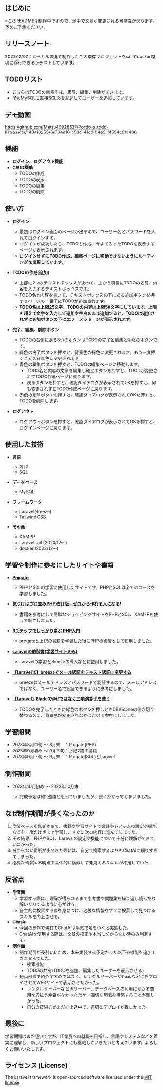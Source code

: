 ## はじめに

※このREADMEは制作中ですので、途中で文章が変更される可能性があります。予めご了承ください。

## リリースノート

2023/12/07：ローカル環境で制作したこの既存プロジェクトをsailでdocker環境に移行できるかテストしています。

## TODOリスト

- こちらはTODOの新規作成、表示、編集、削除ができます。
- 予めMySQLに直接SQL文を記述してユーザーを追加しています。

## デモ動画

https://github.com/Matsu46928537/Portfolio_todo-list/assets/148413255/6e784a18-e58c-41cd-94a2-8f554c9f9438

## 機能

- **ログイン、ログアウト機能**
- **CRUD機能**
  - TODOの作成
  - TODOの表示
  - TODOの編集
  - TODOの削除

## 使い方

- **ログイン**
  - 最初はログイン画面のページが出るので、ユーザー名とパスワードを入れてログインする。
  - ログインが成功したら、TODOを作成、今まで作ったTODOを表示するページが表示されます。
  - **ログインせずにTODO作成、編集ページに移動できないようにルーティングを変更しています。**

- **TODOの作成(追加)**
  - 上部に2つのテキストボックスがあって、上から順番にTODOの名前、内容を入力するテキストボックスです。
  - TODO名と内容を書いて、テキストボックスの下にある追加ボタンを押すとページの一番下にTODOが追加されます。
  - **TODO名は上限25文字、TODOの内容は上限50文字にしています。上限を超えて文字を入力して追加や空白のまま追加すると、TODOは追加されずに追加ボタンの下にエラーメッセージが表示されます。**

- **完了、編集、削除ボタン**
  - TODOの右側にある3つのボタンはTODOの完了と編集と削除のボタンです。
  - 緑色の完了ボタンを押すと、背景色が緑色に変更されます。もう一度押すと元の背景色に変更されます。
  - 青色の編集ボタンを押すと、TODOの編集ページに移動します。
    - TODO名と内容の文章を編集し確定ボタンを押すと、TOODが変更されてTODO作成ページに戻ります。
    - 戻るボタンを押すと、確認ダイアログが表示されてOKを押すと、何も変更されずにTODO作成ページに戻ります。
  - 赤色の削除ボタンを押すと、確認ダイアログが表示されてOKを押すと、TODOを削除します。

- **ログアウト**
  - ログアウトボタンを押すと、確認ダイアログが表示されてOKを押すと、ログインページに戻ります。

## 使用した技術

- **言語**
  - PHP
  - SQL

- **データベース**
  - MySQL

- **フレームワーク**
  - Laravel(Breeze)
  - Tailwind CSS

- **その他**
  - XAMPP
  - Laravel sail (2023/12～)
  - docker (2023/12～)

## 学習や制作に参考にしたサイトや書籍

- [**Progate**](https://prog-8.com)

  - PHPとSQLの学習に使用したサイトです。PHPとSQLは全てのコースを学習しました。

- [**気づけばプロ並みPHP 改訂版--ゼロから作れる人になる!**](https://amzn.asia/d/dZYudsm)

  - 書籍を参考にして簡単なショッピングサイトをPHPとSQL、XAMPPを使って制作しました。

- [**3ステップでしっかり学ぶ PHP入門**](https://amzn.asia/d/7e3Nypq)

  - progateと上記の書籍を学習した後にPHPの復習として使用しました。

- [**Laravelの教科書(学習サイトのみ)**](https://textpro.addisteria.com/home)

  - Laravelの学習とBreezeの導入などに使用しました。

- [**【Laravel10】breezeでメール認証をテキスト認証に変更する**](https://qiita.com/yukisku/items/d4f77f378f223937473c)

  - breezeはメールアドレスとパスワードで認証するので、メールアドレスではなく、ユーザー名で認証できるように参考にしました。

- [**【Laravel】Bladeで@ifではなく三項演算子を使う**](https://qiita.com/shonansurvivors/items/1e3194cf3eb2ea089039)

  - TODOを完了したときに緑色のボタンを押しときDBのdoneの値が切り替わるのに、背景色が変更されなかったので参考にしました。

## 学習期間

- 2023年8月中旬 ～ 8月末　：Progate(PHP)
- 2023年9月初め ～ 9月下旬：上記2冊の書籍
- 2023年9月下旬 ～ 9月末　：Progate(SQL)とLaravel

## 制作期間

- 2023年10月初め ～ 2023年10月末

  - 完成予定は約2週間と思っていましたが、長く掛かってしまいました。

## なぜ制作期間が長くなったのか

1. 学習ペースを急ぎすぎて、書籍や学習サイトで言語やシステムの設定や機能などを一度だけざっと学習し、すぐに次の内容に進んでしまった。
2. その結果、PHPやSQL、Laravelの設定や機能について十分に理解ができていなかった。
3. 分からない箇所が出てきた際には、自分で検索するよりもChatAIに頼りすぎてしまった。
4. 必要な情報や不明点を主体的に検索して発見するスキルが不足していた。

## 反省点
- **学習面**
  - 学習する際は、理解が得られるまで参考書や問題集を繰り返し読んだり解いたりするように心がける。
  - 自主的に検索する癖を身につけ、必要な情報をすぐに検索して見つけるスキルを向上させる。
- **ChatAI**
  - 今回の制作で現在のChatAIは平気で嘘をつくと実感した。
  - ChatAIを使用する際は、文章の校正や本当に分からない時のみ利用する。
- **制作面** 
  - 制作期間が長引いたため、本来実装する予定だった以下の機能を追加できませんでした。
    - 検索機能
    - TODOの共有(TODOを追加、編集したユーザーを表示させる)
  - 動画形式で紹介するのではなく、レンタルサーバーやPaasなどにデプロイさせてWEBサイトで表示させたかった。
    - レンタルサーバーなどのサーバー、データベースの利用にかかる費用を支払う余裕がなかったため、適切な環境を構築することが難しかった。
    - 自分の技術力がまだ向上途中で、適切なデプロイが難しかった。
 
## 最後に

学習期間はまだ短いですが、IT業界への就職を目指し、言語やシステムなどを着実に理解し、新しいプロジェクトにも挑戦していきたいと考えています。よろしくお願いいたします。

## ライセンス (License)

The Laravel framework is open-sourced software licensed under the [MIT license](https://opensource.org/licenses/MIT).
